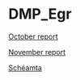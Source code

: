 # DMP_Egr

[October report](.Reports/Report_october/MP_report_October_Egr.pdf)

[November report](.Reports/November_report/November_report.pdf)


[Schéamta](./Reports/Report_october/schematics)
